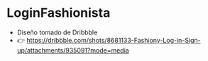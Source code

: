 # LoginFashionista

- Diseño tomado de Dribbble
- 👉 https://dribbble.com/shots/8681133-Fashiony-Log-in-Sign-up/attachments/935091?mode=media
